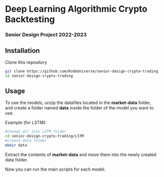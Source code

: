# Deep Learning Algorithmic Crypto Backtesting
### Senior Design Project 2022-2023


## Installation

Clone this repository

```bash
git clone https://github.com/KodeUniverse/senior-design-crypto-trading.git
cd senior-design-crypto-trading
```

## Usage
To use the models, unzip the datafiles located in the <b>market-data</b> folder, and create a folder named <b>data</b> inside the folder of the model you want to use.

Example (for LSTM):

```bash
#change dir into LSTM folder
cd senior-design-crypto-trading/LSTM
#create data folder
mkdir data
```
Extract the contents of <b>market-data</b> and move them into the newly created data folder.

Now you can run the main scripts for each model.



